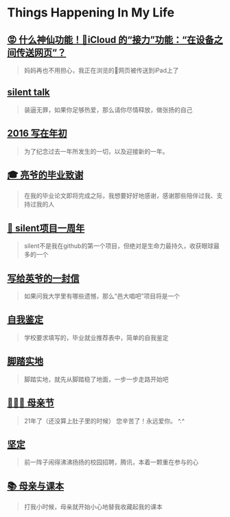 # Things Happening In My Life

## [😡 什么神仙功能！🍎iCloud 的“接力”功能：“在设备之间传送网页”？](2022/09/wtf-is-that-mac-icloud-handoff.md)

> 妈妈再也不用担心，我正在浏览的🔞网页被传送到iPad上了

## [silent talk](2016/08/silent-talk.md)

> 装逼无罪，如果你足够热爱，那么请你尽情释放，做张扬的自己

## [2016 写在年初](2016/01/new-year-2016.md)

> 为了纪念过去一年所发生的一切，以及迎接新的一年。

## [🎓 亮爷的毕业致谢](2015/06/graduation-thanks.md)

> 在我的毕业论文即将完成之际，我想要好好地感谢，感谢那些陪伴过我、支持过我的人

## [🎉 silent项目一周年](2015/05/silent-one-year-old/)

> silent不是我在github的第一个项目，但绝对是生命力最持久，收获眼球最多的一个

## [写给英爷的一封信](2015/03/to-jayin.md)

> 如果问我大学里有哪些遗憾，那么“邑大唱吧”项目将是一个

## [自我鉴定](2014/11/self-indentification.md)

> 学校要求填写的，毕业就业推荐表中，简单的自我鉴定

## [脚踏实地](2014/05/step-by-step.md)

> 脚踏实地，就先从脚踏稳了地面，一步一步走路开始吧

## [🙎🏻‍♀️ 母亲节](2014/05/mothers-day.md)

> 21年了（还没算上肚子里的时候） 您辛苦了！永远爱你。 ^.^

## [坚定](2014/04/keeping-determined.md)

> 前一阵子闹得沸沸扬扬的校园招聘，腾讯，本着一颗重在参与的心

## [📚 母亲与课本](2014/03/mom-and-textbooks.md)

> 打我小时候，母亲就开始小心地替我收藏起我的课本
